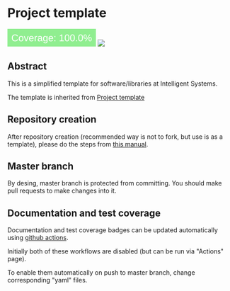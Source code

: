 # Project template 

[<img src="coverage-badge.svg">](https://github.com/intsystems/ProjectTemplate/tree/master)
[<img src="https://img.shields.io/badge/github%20pages-121013?style=for-the-badge&logo=github&logoColor=white">](https://intsystems.github.io/SoftwareTemplate-simplified)




## Abstract
This is a simplified template for software/libraries at Intelligent Systems.

The template is inherited from [Project template](https://github.com/intsystems/ProjectTemplate)

## Repository creation
After repository creation (recommended way is not to fork, but use is as a template), please do the steps from [this manual](https://github.com/intsystems/.github/blob/main/profile/repository_structure_rtfm.md).

## Master branch
By desing, master branch is protected from committing.  You should make pull requests to make changes into it.

## Documentation and test coverage
Documentation and test coverage badges can be updated automatically using [github actions](.github/workflows).

Initially both of these workflows are disabled (but can be run via "Actions" page).

To enable them automatically on push to master branch, change corresponding "yaml" files.
